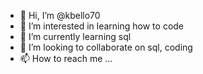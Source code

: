 - 👋 Hi, I’m @kbello70
- 👀 I’m interested in learning how to code
- 🌱 I’m currently learning sql
- 💞️ I’m looking to collaborate on sql, coding
- 📫 How to reach me ...

<!---
kbello70/kbello70 is a ✨ special ✨ repository because its `README.md` (this file) appears on your GitHub profile.
You can click the Preview link to take a look at your changes.
--->
